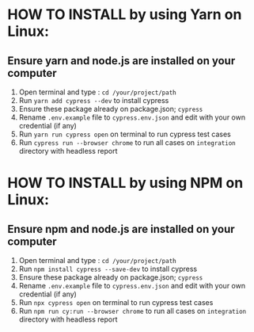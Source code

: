 # HOW TO INSTALL by using Yarn on Linux:
## Ensure yarn and node.js are installed on your computer
1. Open terminal and type : `cd /your/project/path`
2. Run `yarn add cypress --dev` to install cypress
3. Ensure these package already on package.json; `cypress`
4. Rename `.env.example` file to `cypress.env.json` and edit with your own credential (if any)
5. Run `yarn run cypress open` on terminal to run cypress test cases
6. Run `cypress run --browser chrome` to run all cases on `integration` directory with headless report

# HOW TO INSTALL by using NPM on Linux:
## Ensure npm and node.js are installed on your computer
1. Open terminal and type : `cd /your/project/path`
2. Run `npm install cypress --save-dev` to install cypress
3. Ensure these package already on package.json; `cypress`
4. Rename `.env.example` file to `cypress.env.json` and edit with your own credential (if any)
5. Run `npx cypress open` on terminal to run cypress test cases
6. Run `npm run cy:run --browser chrome` to run all cases on `integration` directory with headless report
